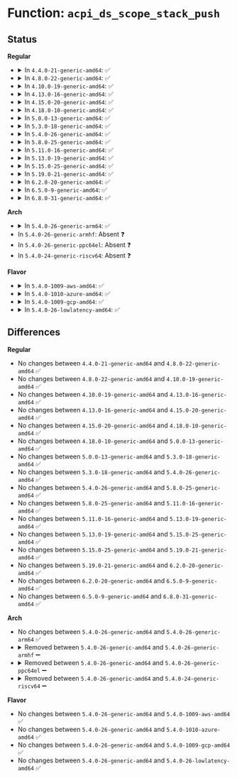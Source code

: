 # Function: <code>acpi_ds_scope_stack_push</code>

## Status
<b>Regular</b>
<ul>
<li>
<details>
<summary>In <code>4.4.0-21-generic-amd64</code>: ✅</summary>

```c
acpi_status acpi_ds_scope_stack_push(struct acpi_namespace_node * node, acpi_object_type type, struct acpi_walk_state * walk_state)
```

```json
{
  "name": "acpi_ds_scope_stack_push",
  "collision_type": "Unique Global",
  "inline_type": "No",
  "funcs": [
    {
      "addr": 18446744071583627052,
      "name": "acpi_ds_scope_stack_push",
      "external": true,
      "loc": "drivers/acpi/acpica/dswscope.c:100",
      "file": "drivers/acpi/acpica/dswscope.c",
      "inline": "seen, unknown",
      "caller_inline": [],
      "caller_func": [
        "drivers/acpi/acpica/dswexec.c:acpi_ds_exec_begin_op",
        "drivers/acpi/acpica/dswload.c:acpi_ds_load1_begin_op",
        "drivers/acpi/acpica/dswload2.c:acpi_ds_load2_begin_op",
        "drivers/acpi/acpica/dswload2.c:acpi_ds_load2_begin_op",
        "drivers/acpi/acpica/dswstate.c:acpi_ds_init_aml_walk",
        "drivers/acpi/acpica/dswstate.c:acpi_ds_init_aml_walk",
        "drivers/acpi/acpica/nsaccess.c:acpi_ns_lookup",
        "drivers/acpi/acpica/nsparse.c:acpi_ns_one_complete_parse"
      ]
    }
  ],
  "symbols": [
    {
      "addr": 18446744071583627052,
      "name": "acpi_ds_scope_stack_push",
      "section": ".text",
      "bind": "STB_GLOBAL",
      "size": 152
    }
  ]
}
```
</details>
</li>
<li>
<details>
<summary>In <code>4.8.0-22-generic-amd64</code>: ✅</summary>

```c
acpi_status acpi_ds_scope_stack_push(struct acpi_namespace_node * node, acpi_object_type type, struct acpi_walk_state * walk_state)
```

```json
{
  "name": "acpi_ds_scope_stack_push",
  "collision_type": "Unique Global",
  "inline_type": "No",
  "funcs": [
    {
      "addr": 18446744071583950125,
      "name": "acpi_ds_scope_stack_push",
      "external": true,
      "loc": "drivers/acpi/acpica/dswscope.c:101",
      "file": "drivers/acpi/acpica/dswscope.c",
      "inline": "seen, unknown",
      "caller_inline": [],
      "caller_func": [
        "drivers/acpi/acpica/dswexec.c:acpi_ds_exec_begin_op",
        "drivers/acpi/acpica/dswload.c:acpi_ds_load1_begin_op",
        "drivers/acpi/acpica/dswload2.c:acpi_ds_load2_begin_op",
        "drivers/acpi/acpica/dswload2.c:acpi_ds_load2_begin_op",
        "drivers/acpi/acpica/dswstate.c:acpi_ds_init_aml_walk",
        "drivers/acpi/acpica/dswstate.c:acpi_ds_init_aml_walk",
        "drivers/acpi/acpica/nsaccess.c:acpi_ns_lookup",
        "drivers/acpi/acpica/nsparse.c:acpi_ns_one_complete_parse"
      ]
    }
  ],
  "symbols": [
    {
      "addr": 18446744071583950125,
      "name": "acpi_ds_scope_stack_push",
      "section": ".text",
      "bind": "STB_GLOBAL",
      "size": 152
    }
  ]
}
```
</details>
</li>
<li>
<details>
<summary>In <code>4.10.0-19-generic-amd64</code>: ✅</summary>

```c
acpi_status acpi_ds_scope_stack_push(struct acpi_namespace_node * node, acpi_object_type type, struct acpi_walk_state * walk_state)
```

```json
{
  "name": "acpi_ds_scope_stack_push",
  "collision_type": "Unique Global",
  "inline_type": "No",
  "funcs": [
    {
      "addr": 18446744071584091637,
      "name": "acpi_ds_scope_stack_push",
      "external": true,
      "loc": "drivers/acpi/acpica/dswscope.c:101",
      "file": "drivers/acpi/acpica/dswscope.c",
      "inline": "seen, unknown",
      "caller_inline": [],
      "caller_func": [
        "drivers/acpi/acpica/dswexec.c:acpi_ds_exec_begin_op",
        "drivers/acpi/acpica/dswload.c:acpi_ds_load1_begin_op",
        "drivers/acpi/acpica/dswload2.c:acpi_ds_load2_begin_op",
        "drivers/acpi/acpica/dswload2.c:acpi_ds_load2_begin_op",
        "drivers/acpi/acpica/dswstate.c:acpi_ds_init_aml_walk",
        "drivers/acpi/acpica/dswstate.c:acpi_ds_init_aml_walk",
        "drivers/acpi/acpica/nsaccess.c:acpi_ns_lookup",
        "drivers/acpi/acpica/nsparse.c:acpi_ns_one_complete_parse",
        "drivers/acpi/acpica/psxface.c:acpi_ps_execute_table"
      ]
    }
  ],
  "symbols": [
    {
      "addr": 18446744071584091637,
      "name": "acpi_ds_scope_stack_push",
      "section": ".text",
      "bind": "STB_GLOBAL",
      "size": 152
    }
  ]
}
```
</details>
</li>
<li>
<details>
<summary>In <code>4.13.0-16-generic-amd64</code>: ✅</summary>

```c
acpi_status acpi_ds_scope_stack_push(struct acpi_namespace_node * node, acpi_object_type type, struct acpi_walk_state * walk_state)
```

```json
{
  "name": "acpi_ds_scope_stack_push",
  "collision_type": "Unique Global",
  "inline_type": "No",
  "funcs": [
    {
      "addr": 18446744071584158419,
      "name": "acpi_ds_scope_stack_push",
      "external": true,
      "loc": "drivers/acpi/acpica/dswscope.c:101",
      "file": "drivers/acpi/acpica/dswscope.c",
      "inline": "seen, unknown",
      "caller_inline": [],
      "caller_func": [
        "drivers/acpi/acpica/dswexec.c:acpi_ds_exec_begin_op",
        "drivers/acpi/acpica/dswload.c:acpi_ds_load1_begin_op",
        "drivers/acpi/acpica/dswload2.c:acpi_ds_load2_begin_op",
        "drivers/acpi/acpica/dswload2.c:acpi_ds_load2_begin_op",
        "drivers/acpi/acpica/dswstate.c:acpi_ds_init_aml_walk",
        "drivers/acpi/acpica/dswstate.c:acpi_ds_init_aml_walk",
        "drivers/acpi/acpica/nsaccess.c:acpi_ns_lookup",
        "drivers/acpi/acpica/nsparse.c:acpi_ns_one_complete_parse",
        "drivers/acpi/acpica/psxface.c:acpi_ps_execute_table"
      ]
    }
  ],
  "symbols": [
    {
      "addr": 18446744071584158419,
      "name": "acpi_ds_scope_stack_push",
      "section": ".text",
      "bind": "STB_GLOBAL",
      "size": 152
    }
  ]
}
```
</details>
</li>
<li>
<details>
<summary>In <code>4.15.0-20-generic-amd64</code>: ✅</summary>

```c
acpi_status acpi_ds_scope_stack_push(struct acpi_namespace_node * node, acpi_object_type type, struct acpi_walk_state * walk_state)
```

```json
{
  "name": "acpi_ds_scope_stack_push",
  "collision_type": "Unique Global",
  "inline_type": "No",
  "funcs": [
    {
      "addr": 18446744071584449795,
      "name": "acpi_ds_scope_stack_push",
      "external": true,
      "loc": "drivers/acpi/acpica/dswscope.c:101",
      "file": "drivers/acpi/acpica/dswscope.c",
      "inline": "seen, unknown",
      "caller_inline": [],
      "caller_func": [
        "drivers/acpi/acpica/dswexec.c:acpi_ds_exec_begin_op",
        "drivers/acpi/acpica/dswload.c:acpi_ds_load1_begin_op",
        "drivers/acpi/acpica/dswload2.c:acpi_ds_load2_begin_op",
        "drivers/acpi/acpica/dswload2.c:acpi_ds_load2_begin_op",
        "drivers/acpi/acpica/dswstate.c:acpi_ds_init_aml_walk",
        "drivers/acpi/acpica/dswstate.c:acpi_ds_init_aml_walk",
        "drivers/acpi/acpica/nsaccess.c:acpi_ns_lookup",
        "drivers/acpi/acpica/nsparse.c:acpi_ns_one_complete_parse",
        "drivers/acpi/acpica/psxface.c:acpi_ps_execute_table",
        "drivers/acpi/acpica/dbmethod.c:acpi_db_disassemble_method"
      ]
    }
  ],
  "symbols": [
    {
      "addr": 18446744071584449795,
      "name": "acpi_ds_scope_stack_push",
      "section": ".text",
      "bind": "STB_GLOBAL",
      "size": 642
    }
  ]
}
```
</details>
</li>
<li>
<details>
<summary>In <code>4.18.0-10-generic-amd64</code>: ✅</summary>

```c
acpi_status acpi_ds_scope_stack_push(struct acpi_namespace_node * node, acpi_object_type type, struct acpi_walk_state * walk_state)
```

```json
{
  "name": "acpi_ds_scope_stack_push",
  "collision_type": "Unique Global",
  "inline_type": "No",
  "funcs": [
    {
      "addr": 18446744071584673817,
      "name": "acpi_ds_scope_stack_push",
      "external": true,
      "loc": "drivers/acpi/acpica/dswscope.c:67",
      "file": "drivers/acpi/acpica/dswscope.c",
      "inline": "seen, unknown",
      "caller_inline": [],
      "caller_func": [
        "drivers/acpi/acpica/dswexec.c:acpi_ds_exec_begin_op",
        "drivers/acpi/acpica/dswload.c:acpi_ds_load1_begin_op",
        "drivers/acpi/acpica/dswload2.c:acpi_ds_load2_begin_op",
        "drivers/acpi/acpica/dswload2.c:acpi_ds_load2_begin_op",
        "drivers/acpi/acpica/dswstate.c:acpi_ds_init_aml_walk",
        "drivers/acpi/acpica/dswstate.c:acpi_ds_init_aml_walk",
        "drivers/acpi/acpica/nsaccess.c:acpi_ns_lookup",
        "drivers/acpi/acpica/nsparse.c:acpi_ns_one_complete_parse",
        "drivers/acpi/acpica/psxface.c:acpi_ps_execute_table",
        "drivers/acpi/acpica/dbmethod.c:acpi_db_disassemble_method"
      ]
    }
  ],
  "symbols": [
    {
      "addr": 18446744071584673817,
      "name": "acpi_ds_scope_stack_push",
      "section": ".text",
      "bind": "STB_GLOBAL",
      "size": 643
    }
  ]
}
```
</details>
</li>
<li>
<details>
<summary>In <code>5.0.0-13-generic-amd64</code>: ✅</summary>

```c
acpi_status acpi_ds_scope_stack_push(struct acpi_namespace_node * node, acpi_object_type type, struct acpi_walk_state * walk_state)
```

```json
{
  "name": "acpi_ds_scope_stack_push",
  "collision_type": "Unique Global",
  "inline_type": "No",
  "funcs": [
    {
      "addr": 18446744071584773787,
      "name": "acpi_ds_scope_stack_push",
      "external": true,
      "loc": "drivers/acpi/acpica/dswscope.c:67",
      "file": "drivers/acpi/acpica/dswscope.c",
      "inline": "seen, unknown",
      "caller_inline": [],
      "caller_func": [
        "drivers/acpi/acpica/dswexec.c:acpi_ds_exec_begin_op",
        "drivers/acpi/acpica/dswload.c:acpi_ds_load1_begin_op",
        "drivers/acpi/acpica/dswload2.c:acpi_ds_load2_begin_op",
        "drivers/acpi/acpica/dswload2.c:acpi_ds_load2_begin_op",
        "drivers/acpi/acpica/dswstate.c:acpi_ds_init_aml_walk",
        "drivers/acpi/acpica/dswstate.c:acpi_ds_init_aml_walk",
        "drivers/acpi/acpica/nsaccess.c:acpi_ns_lookup",
        "drivers/acpi/acpica/nsparse.c:acpi_ns_one_complete_parse",
        "drivers/acpi/acpica/psxface.c:acpi_ps_execute_table"
      ]
    }
  ],
  "symbols": [
    {
      "addr": 18446744071584773787,
      "name": "acpi_ds_scope_stack_push",
      "section": ".text",
      "bind": "STB_GLOBAL",
      "size": 643
    }
  ]
}
```
</details>
</li>
<li>
<details>
<summary>In <code>5.3.0-18-generic-amd64</code>: ✅</summary>

```c
acpi_status acpi_ds_scope_stack_push(struct acpi_namespace_node * node, acpi_object_type type, struct acpi_walk_state * walk_state)
```

```json
{
  "name": "acpi_ds_scope_stack_push",
  "collision_type": "Unique Global",
  "inline_type": "No",
  "funcs": [
    {
      "addr": 18446744071584976357,
      "name": "acpi_ds_scope_stack_push",
      "external": true,
      "loc": "drivers/acpi/acpica/dswscope.c:67",
      "file": "drivers/acpi/acpica/dswscope.c",
      "inline": "seen, unknown",
      "caller_inline": [],
      "caller_func": [
        "drivers/acpi/acpica/dswexec.c:acpi_ds_exec_begin_op",
        "drivers/acpi/acpica/dswload.c:acpi_ds_load1_begin_op",
        "drivers/acpi/acpica/dswload2.c:acpi_ds_load2_begin_op",
        "drivers/acpi/acpica/dswload2.c:acpi_ds_load2_begin_op",
        "drivers/acpi/acpica/dswstate.c:acpi_ds_init_aml_walk",
        "drivers/acpi/acpica/dswstate.c:acpi_ds_init_aml_walk",
        "drivers/acpi/acpica/nsaccess.c:acpi_ns_lookup",
        "drivers/acpi/acpica/nsparse.c:acpi_ns_one_complete_parse",
        "drivers/acpi/acpica/psxface.c:acpi_ps_execute_table"
      ]
    }
  ],
  "symbols": [
    {
      "addr": 18446744071584976357,
      "name": "acpi_ds_scope_stack_push",
      "section": ".text",
      "bind": "STB_GLOBAL",
      "size": 640
    }
  ]
}
```
</details>
</li>
<li>
<details>
<summary>In <code>5.4.0-26-generic-amd64</code>: ✅</summary>

```c
acpi_status acpi_ds_scope_stack_push(struct acpi_namespace_node * node, acpi_object_type type, struct acpi_walk_state * walk_state)
```

```json
{
  "name": "acpi_ds_scope_stack_push",
  "collision_type": "Unique Global",
  "inline_type": "No",
  "funcs": [
    {
      "addr": 18446744071585112221,
      "name": "acpi_ds_scope_stack_push",
      "external": true,
      "loc": "drivers/acpi/acpica/dswscope.c:67",
      "file": "drivers/acpi/acpica/dswscope.c",
      "inline": "seen, unknown",
      "caller_inline": [],
      "caller_func": [
        "drivers/acpi/acpica/dswexec.c:acpi_ds_exec_begin_op",
        "drivers/acpi/acpica/dswload.c:acpi_ds_load1_begin_op",
        "drivers/acpi/acpica/dswload2.c:acpi_ds_load2_begin_op",
        "drivers/acpi/acpica/dswload2.c:acpi_ds_load2_begin_op",
        "drivers/acpi/acpica/dswstate.c:acpi_ds_init_aml_walk",
        "drivers/acpi/acpica/dswstate.c:acpi_ds_init_aml_walk",
        "drivers/acpi/acpica/nsaccess.c:acpi_ns_lookup",
        "drivers/acpi/acpica/nsparse.c:acpi_ns_one_complete_parse",
        "drivers/acpi/acpica/psxface.c:acpi_ps_execute_table"
      ]
    }
  ],
  "symbols": [
    {
      "addr": 18446744071585112221,
      "name": "acpi_ds_scope_stack_push",
      "section": ".text",
      "bind": "STB_GLOBAL",
      "size": 640
    }
  ]
}
```
</details>
</li>
<li>
<details>
<summary>In <code>5.8.0-25-generic-amd64</code>: ✅</summary>

```c
acpi_status acpi_ds_scope_stack_push(struct acpi_namespace_node * node, acpi_object_type type, struct acpi_walk_state * walk_state)
```

```json
{
  "name": "acpi_ds_scope_stack_push",
  "collision_type": "Unique Global",
  "inline_type": "No",
  "funcs": [
    {
      "addr": 18446744071585817017,
      "name": "acpi_ds_scope_stack_push",
      "external": true,
      "loc": "drivers/acpi/acpica/dswscope.c:67",
      "file": "drivers/acpi/acpica/dswscope.c",
      "inline": "seen, unknown",
      "caller_inline": [],
      "caller_func": [
        "drivers/acpi/acpica/dswexec.c:acpi_ds_exec_begin_op",
        "drivers/acpi/acpica/dswload.c:acpi_ds_load1_begin_op",
        "drivers/acpi/acpica/dswload2.c:acpi_ds_load2_begin_op",
        "drivers/acpi/acpica/dswload2.c:acpi_ds_load2_begin_op",
        "drivers/acpi/acpica/dswstate.c:acpi_ds_init_aml_walk",
        "drivers/acpi/acpica/dswstate.c:acpi_ds_init_aml_walk",
        "drivers/acpi/acpica/nsaccess.c:acpi_ns_lookup",
        "drivers/acpi/acpica/nsparse.c:acpi_ns_one_complete_parse",
        "drivers/acpi/acpica/psxface.c:acpi_ps_execute_table"
      ]
    }
  ],
  "symbols": [
    {
      "addr": 18446744071585817017,
      "name": "acpi_ds_scope_stack_push",
      "section": ".text",
      "bind": "STB_GLOBAL",
      "size": 640
    }
  ]
}
```
</details>
</li>
<li>
<details>
<summary>In <code>5.11.0-16-generic-amd64</code>: ✅</summary>

```c
acpi_status acpi_ds_scope_stack_push(struct acpi_namespace_node * node, acpi_object_type type, struct acpi_walk_state * walk_state)
```

```json
{
  "name": "acpi_ds_scope_stack_push",
  "collision_type": "Unique Global",
  "inline_type": "No",
  "funcs": [
    {
      "addr": 18446744071585937839,
      "name": "acpi_ds_scope_stack_push",
      "external": true,
      "loc": "drivers/acpi/acpica/dswscope.c:67",
      "file": "drivers/acpi/acpica/dswscope.c",
      "inline": "seen, unknown",
      "caller_inline": [],
      "caller_func": [
        "drivers/acpi/acpica/dswexec.c:acpi_ds_exec_begin_op",
        "drivers/acpi/acpica/dswload.c:acpi_ds_load1_begin_op",
        "drivers/acpi/acpica/dswload2.c:acpi_ds_load2_begin_op",
        "drivers/acpi/acpica/dswload2.c:acpi_ds_load2_begin_op",
        "drivers/acpi/acpica/dswstate.c:acpi_ds_init_aml_walk",
        "drivers/acpi/acpica/dswstate.c:acpi_ds_init_aml_walk",
        "drivers/acpi/acpica/nsaccess.c:acpi_ns_lookup",
        "drivers/acpi/acpica/nsparse.c:acpi_ns_one_complete_parse",
        "drivers/acpi/acpica/psxface.c:acpi_ps_execute_table"
      ]
    }
  ],
  "symbols": [
    {
      "addr": 18446744071585937839,
      "name": "acpi_ds_scope_stack_push",
      "section": ".text",
      "bind": "STB_GLOBAL",
      "size": 640
    }
  ]
}
```
</details>
</li>
<li>
<details>
<summary>In <code>5.13.0-19-generic-amd64</code>: ✅</summary>

```c
acpi_status acpi_ds_scope_stack_push(struct acpi_namespace_node * node, acpi_object_type type, struct acpi_walk_state * walk_state)
```

```json
{
  "name": "acpi_ds_scope_stack_push",
  "collision_type": "Unique Global",
  "inline_type": "No",
  "funcs": [
    {
      "addr": 18446744071585815106,
      "name": "acpi_ds_scope_stack_push",
      "external": true,
      "loc": "drivers/acpi/acpica/dswscope.c:67",
      "file": "drivers/acpi/acpica/dswscope.c",
      "inline": "seen, unknown",
      "caller_inline": [],
      "caller_func": [
        "drivers/acpi/acpica/dswexec.c:acpi_ds_exec_begin_op",
        "drivers/acpi/acpica/dswload.c:acpi_ds_load1_begin_op",
        "drivers/acpi/acpica/dswload2.c:acpi_ds_load2_begin_op",
        "drivers/acpi/acpica/dswload2.c:acpi_ds_load2_begin_op",
        "drivers/acpi/acpica/dswstate.c:acpi_ds_init_aml_walk",
        "drivers/acpi/acpica/dswstate.c:acpi_ds_init_aml_walk",
        "drivers/acpi/acpica/nsaccess.c:acpi_ns_lookup",
        "drivers/acpi/acpica/nsparse.c:acpi_ns_one_complete_parse",
        "drivers/acpi/acpica/psxface.c:acpi_ps_execute_table"
      ]
    }
  ],
  "symbols": [
    {
      "addr": 18446744071585815106,
      "name": "acpi_ds_scope_stack_push",
      "section": ".text",
      "bind": "STB_GLOBAL",
      "size": 640
    }
  ]
}
```
</details>
</li>
<li>
<details>
<summary>In <code>5.15.0-25-generic-amd64</code>: ✅</summary>

```c
acpi_status acpi_ds_scope_stack_push(struct acpi_namespace_node * node, acpi_object_type type, struct acpi_walk_state * walk_state)
```

```json
{
  "name": "acpi_ds_scope_stack_push",
  "collision_type": "Unique Global",
  "inline_type": "No",
  "funcs": [
    {
      "addr": 18446744071586301055,
      "name": "acpi_ds_scope_stack_push",
      "external": true,
      "loc": "drivers/acpi/acpica/dswscope.c:67",
      "file": "drivers/acpi/acpica/dswscope.c",
      "inline": "seen, unknown",
      "caller_inline": [],
      "caller_func": [
        "drivers/acpi/acpica/dswexec.c:acpi_ds_exec_begin_op",
        "drivers/acpi/acpica/dswload.c:acpi_ds_load1_begin_op",
        "drivers/acpi/acpica/dswload2.c:acpi_ds_load2_begin_op",
        "drivers/acpi/acpica/dswload2.c:acpi_ds_load2_begin_op",
        "drivers/acpi/acpica/dswstate.c:acpi_ds_init_aml_walk",
        "drivers/acpi/acpica/dswstate.c:acpi_ds_init_aml_walk",
        "drivers/acpi/acpica/nsaccess.c:acpi_ns_lookup",
        "drivers/acpi/acpica/nsparse.c:acpi_ns_one_complete_parse",
        "drivers/acpi/acpica/psxface.c:acpi_ps_execute_table"
      ]
    }
  ],
  "symbols": [
    {
      "addr": 18446744071586301055,
      "name": "acpi_ds_scope_stack_push",
      "section": ".text",
      "bind": "STB_GLOBAL",
      "size": 640
    }
  ]
}
```
</details>
</li>
<li>
<details>
<summary>In <code>5.19.0-21-generic-amd64</code>: ✅</summary>

```c
acpi_status acpi_ds_scope_stack_push(struct acpi_namespace_node * node, acpi_object_type type, struct acpi_walk_state * walk_state)
```

```json
{
  "name": "acpi_ds_scope_stack_push",
  "collision_type": "Unique Global",
  "inline_type": "No",
  "funcs": [
    {
      "addr": 18446744071587546104,
      "name": "acpi_ds_scope_stack_push",
      "external": true,
      "loc": "drivers/acpi/acpica/dswscope.c:67",
      "file": "drivers/acpi/acpica/dswscope.c",
      "inline": "seen, unknown",
      "caller_inline": [],
      "caller_func": [
        "drivers/acpi/acpica/dswexec.c:acpi_ds_exec_begin_op",
        "drivers/acpi/acpica/dswload.c:acpi_ds_load1_begin_op",
        "drivers/acpi/acpica/dswload2.c:acpi_ds_load2_begin_op",
        "drivers/acpi/acpica/dswload2.c:acpi_ds_load2_begin_op",
        "drivers/acpi/acpica/dswstate.c:acpi_ds_init_aml_walk",
        "drivers/acpi/acpica/dswstate.c:acpi_ds_init_aml_walk",
        "drivers/acpi/acpica/nsaccess.c:acpi_ns_lookup",
        "drivers/acpi/acpica/nsparse.c:acpi_ns_one_complete_parse",
        "drivers/acpi/acpica/psxface.c:acpi_ps_execute_table"
      ]
    }
  ],
  "symbols": [
    {
      "addr": 18446744071587546104,
      "name": "acpi_ds_scope_stack_push",
      "section": ".text",
      "bind": "STB_GLOBAL",
      "size": 661
    }
  ]
}
```
</details>
</li>
<li>
<details>
<summary>In <code>6.2.0-20-generic-amd64</code>: ✅</summary>

```c
acpi_status acpi_ds_scope_stack_push(struct acpi_namespace_node * node, acpi_object_type type, struct acpi_walk_state * walk_state)
```

```json
{
  "name": "acpi_ds_scope_stack_push",
  "collision_type": "Unique Global",
  "inline_type": "No",
  "funcs": [
    {
      "addr": 18446744071588827392,
      "name": "acpi_ds_scope_stack_push",
      "external": true,
      "loc": "drivers/acpi/acpica/dswscope.c:67",
      "file": "drivers/acpi/acpica/dswscope.c",
      "inline": "seen, unknown",
      "caller_inline": [],
      "caller_func": [
        "drivers/acpi/acpica/dswexec.c:acpi_ds_exec_begin_op",
        "drivers/acpi/acpica/dswload.c:acpi_ds_load1_begin_op",
        "drivers/acpi/acpica/dswload2.c:acpi_ds_load2_begin_op",
        "drivers/acpi/acpica/dswload2.c:acpi_ds_load2_begin_op",
        "drivers/acpi/acpica/dswstate.c:acpi_ds_init_aml_walk",
        "drivers/acpi/acpica/dswstate.c:acpi_ds_init_aml_walk",
        "drivers/acpi/acpica/nsaccess.c:acpi_ns_lookup",
        "drivers/acpi/acpica/nsparse.c:acpi_ns_one_complete_parse",
        "drivers/acpi/acpica/psxface.c:acpi_ps_execute_table"
      ]
    }
  ],
  "symbols": [
    {
      "addr": 18446744071588827392,
      "name": "acpi_ds_scope_stack_push",
      "section": ".text",
      "bind": "STB_GLOBAL",
      "size": 723
    }
  ]
}
```
</details>
</li>
<li>
<details>
<summary>In <code>6.5.0-9-generic-amd64</code>: ✅</summary>

```c
acpi_status acpi_ds_scope_stack_push(struct acpi_namespace_node * node, acpi_object_type type, struct acpi_walk_state * walk_state)
```

```json
{
  "name": "acpi_ds_scope_stack_push",
  "collision_type": "Unique Global",
  "inline_type": "No",
  "funcs": [
    {
      "addr": 18446744071589116736,
      "name": "acpi_ds_scope_stack_push",
      "external": true,
      "loc": "drivers/acpi/acpica/dswscope.c:67",
      "file": "drivers/acpi/acpica/dswscope.c",
      "inline": "seen, unknown",
      "caller_inline": [],
      "caller_func": [
        "drivers/acpi/acpica/dswexec.c:acpi_ds_exec_begin_op",
        "drivers/acpi/acpica/dswload.c:acpi_ds_load1_begin_op",
        "drivers/acpi/acpica/dswload2.c:acpi_ds_load2_begin_op",
        "drivers/acpi/acpica/dswload2.c:acpi_ds_load2_begin_op",
        "drivers/acpi/acpica/dswstate.c:acpi_ds_init_aml_walk",
        "drivers/acpi/acpica/dswstate.c:acpi_ds_init_aml_walk",
        "drivers/acpi/acpica/nsaccess.c:acpi_ns_lookup",
        "drivers/acpi/acpica/nsparse.c:acpi_ns_one_complete_parse",
        "drivers/acpi/acpica/psxface.c:acpi_ps_execute_table"
      ]
    }
  ],
  "symbols": [
    {
      "addr": 18446744071589116736,
      "name": "acpi_ds_scope_stack_push",
      "section": ".text",
      "bind": "STB_GLOBAL",
      "size": 723
    }
  ]
}
```
</details>
</li>
<li>
<details>
<summary>In <code>6.8.0-31-generic-amd64</code>: ✅</summary>

```c
acpi_status acpi_ds_scope_stack_push(struct acpi_namespace_node * node, acpi_object_type type, struct acpi_walk_state * walk_state)
```

```json
{
  "name": "acpi_ds_scope_stack_push",
  "collision_type": "Unique Global",
  "inline_type": "No",
  "funcs": [
    {
      "addr": 18446744071589422480,
      "name": "acpi_ds_scope_stack_push",
      "external": true,
      "loc": "drivers/acpi/acpica/dswscope.c:67",
      "file": "drivers/acpi/acpica/dswscope.c",
      "inline": "seen, unknown",
      "caller_inline": [],
      "caller_func": [
        "drivers/acpi/acpica/dswexec.c:acpi_ds_exec_begin_op",
        "drivers/acpi/acpica/dswload.c:acpi_ds_load1_begin_op",
        "drivers/acpi/acpica/dswload2.c:acpi_ds_load2_begin_op",
        "drivers/acpi/acpica/dswload2.c:acpi_ds_load2_begin_op",
        "drivers/acpi/acpica/dswstate.c:acpi_ds_init_aml_walk",
        "drivers/acpi/acpica/dswstate.c:acpi_ds_init_aml_walk",
        "drivers/acpi/acpica/nsaccess.c:acpi_ns_lookup",
        "drivers/acpi/acpica/nsparse.c:acpi_ns_one_complete_parse",
        "drivers/acpi/acpica/psxface.c:acpi_ps_execute_table"
      ]
    }
  ],
  "symbols": [
    {
      "addr": 18446744071589422480,
      "name": "acpi_ds_scope_stack_push",
      "section": ".text",
      "bind": "STB_GLOBAL",
      "size": 723
    }
  ]
}
```
</details>
</li>
</ul>
<b>Arch</b>
<ul>
<li>
<details>
<summary>In <code>5.4.0-26-generic-arm64</code>: ✅</summary>

```c
acpi_status acpi_ds_scope_stack_push(struct acpi_namespace_node * node, acpi_object_type type, struct acpi_walk_state * walk_state)
```

```json
{
  "name": "acpi_ds_scope_stack_push",
  "collision_type": "Unique Global",
  "inline_type": "No",
  "funcs": [
    {
      "addr": 18446603336497501264,
      "name": "acpi_ds_scope_stack_push",
      "external": true,
      "loc": "drivers/acpi/acpica/dswscope.c:67",
      "file": "drivers/acpi/acpica/dswscope.c",
      "inline": "seen, unknown",
      "caller_inline": [],
      "caller_func": [
        "drivers/acpi/acpica/dswexec.c:acpi_ds_exec_begin_op",
        "drivers/acpi/acpica/dswload.c:acpi_ds_load1_begin_op",
        "drivers/acpi/acpica/dswload2.c:acpi_ds_load2_begin_op",
        "drivers/acpi/acpica/dswload2.c:acpi_ds_load2_begin_op",
        "drivers/acpi/acpica/dswstate.c:acpi_ds_init_aml_walk",
        "drivers/acpi/acpica/dswstate.c:acpi_ds_init_aml_walk",
        "drivers/acpi/acpica/nsaccess.c:acpi_ns_lookup",
        "drivers/acpi/acpica/nsparse.c:acpi_ns_one_complete_parse",
        "drivers/acpi/acpica/psxface.c:acpi_ps_execute_table"
      ]
    }
  ],
  "symbols": [
    {
      "addr": 18446603336497501264,
      "name": "acpi_ds_scope_stack_push",
      "section": ".text",
      "bind": "STB_GLOBAL",
      "size": 192
    }
  ]
}
```
</details>
</li>
<li>
In <code>5.4.0-26-generic-armhf</code>: Absent ❓
</li>
<li>
In <code>5.4.0-26-generic-ppc64el</code>: Absent ❓
</li>
<li>
In <code>5.4.0-24-generic-riscv64</code>: Absent ❓
</li>
</ul>
<b>Flavor</b>
<ul>
<li>
<details>
<summary>In <code>5.4.0-1009-aws-amd64</code>: ✅</summary>

```c
acpi_status acpi_ds_scope_stack_push(struct acpi_namespace_node * node, acpi_object_type type, struct acpi_walk_state * walk_state)
```

```json
{
  "name": "acpi_ds_scope_stack_push",
  "collision_type": "Unique Global",
  "inline_type": "No",
  "funcs": [
    {
      "addr": 18446744071585025513,
      "name": "acpi_ds_scope_stack_push",
      "external": true,
      "loc": "drivers/acpi/acpica/dswscope.c:67",
      "file": "drivers/acpi/acpica/dswscope.c",
      "inline": "seen, unknown",
      "caller_inline": [],
      "caller_func": [
        "drivers/acpi/acpica/dswexec.c:acpi_ds_exec_begin_op",
        "drivers/acpi/acpica/dswload.c:acpi_ds_load1_begin_op",
        "drivers/acpi/acpica/dswload2.c:acpi_ds_load2_begin_op",
        "drivers/acpi/acpica/dswload2.c:acpi_ds_load2_begin_op",
        "drivers/acpi/acpica/dswstate.c:acpi_ds_init_aml_walk",
        "drivers/acpi/acpica/dswstate.c:acpi_ds_init_aml_walk",
        "drivers/acpi/acpica/nsaccess.c:acpi_ns_lookup",
        "drivers/acpi/acpica/nsparse.c:acpi_ns_one_complete_parse",
        "drivers/acpi/acpica/psxface.c:acpi_ps_execute_table"
      ]
    }
  ],
  "symbols": [
    {
      "addr": 18446744071585025513,
      "name": "acpi_ds_scope_stack_push",
      "section": ".text",
      "bind": "STB_GLOBAL",
      "size": 152
    }
  ]
}
```
</details>
</li>
<li>
<details>
<summary>In <code>5.4.0-1010-azure-amd64</code>: ✅</summary>

```c
acpi_status acpi_ds_scope_stack_push(struct acpi_namespace_node * node, acpi_object_type type, struct acpi_walk_state * walk_state)
```

```json
{
  "name": "acpi_ds_scope_stack_push",
  "collision_type": "Unique Global",
  "inline_type": "No",
  "funcs": [
    {
      "addr": 18446744071584941141,
      "name": "acpi_ds_scope_stack_push",
      "external": true,
      "loc": "drivers/acpi/acpica/dswscope.c:67",
      "file": "drivers/acpi/acpica/dswscope.c",
      "inline": "seen, unknown",
      "caller_inline": [],
      "caller_func": [
        "drivers/acpi/acpica/dswexec.c:acpi_ds_exec_begin_op",
        "drivers/acpi/acpica/dswload.c:acpi_ds_load1_begin_op",
        "drivers/acpi/acpica/dswload2.c:acpi_ds_load2_begin_op",
        "drivers/acpi/acpica/dswload2.c:acpi_ds_load2_begin_op",
        "drivers/acpi/acpica/dswstate.c:acpi_ds_init_aml_walk",
        "drivers/acpi/acpica/dswstate.c:acpi_ds_init_aml_walk",
        "drivers/acpi/acpica/nsaccess.c:acpi_ns_lookup",
        "drivers/acpi/acpica/nsparse.c:acpi_ns_one_complete_parse",
        "drivers/acpi/acpica/psxface.c:acpi_ps_execute_table"
      ]
    }
  ],
  "symbols": [
    {
      "addr": 18446744071584941141,
      "name": "acpi_ds_scope_stack_push",
      "section": ".text",
      "bind": "STB_GLOBAL",
      "size": 152
    }
  ]
}
```
</details>
</li>
<li>
<details>
<summary>In <code>5.4.0-1009-gcp-amd64</code>: ✅</summary>

```c
acpi_status acpi_ds_scope_stack_push(struct acpi_namespace_node * node, acpi_object_type type, struct acpi_walk_state * walk_state)
```

```json
{
  "name": "acpi_ds_scope_stack_push",
  "collision_type": "Unique Global",
  "inline_type": "No",
  "funcs": [
    {
      "addr": 18446744071585063805,
      "name": "acpi_ds_scope_stack_push",
      "external": true,
      "loc": "drivers/acpi/acpica/dswscope.c:67",
      "file": "drivers/acpi/acpica/dswscope.c",
      "inline": "seen, unknown",
      "caller_inline": [],
      "caller_func": [
        "drivers/acpi/acpica/dswexec.c:acpi_ds_exec_begin_op",
        "drivers/acpi/acpica/dswload.c:acpi_ds_load1_begin_op",
        "drivers/acpi/acpica/dswload2.c:acpi_ds_load2_begin_op",
        "drivers/acpi/acpica/dswload2.c:acpi_ds_load2_begin_op",
        "drivers/acpi/acpica/dswstate.c:acpi_ds_init_aml_walk",
        "drivers/acpi/acpica/dswstate.c:acpi_ds_init_aml_walk",
        "drivers/acpi/acpica/nsaccess.c:acpi_ns_lookup",
        "drivers/acpi/acpica/nsparse.c:acpi_ns_one_complete_parse",
        "drivers/acpi/acpica/psxface.c:acpi_ps_execute_table"
      ]
    }
  ],
  "symbols": [
    {
      "addr": 18446744071585063805,
      "name": "acpi_ds_scope_stack_push",
      "section": ".text",
      "bind": "STB_GLOBAL",
      "size": 640
    }
  ]
}
```
</details>
</li>
<li>
<details>
<summary>In <code>5.4.0-26-lowlatency-amd64</code>: ✅</summary>

```c
acpi_status acpi_ds_scope_stack_push(struct acpi_namespace_node * node, acpi_object_type type, struct acpi_walk_state * walk_state)
```

```json
{
  "name": "acpi_ds_scope_stack_push",
  "collision_type": "Unique Global",
  "inline_type": "No",
  "funcs": [
    {
      "addr": 18446744071585169965,
      "name": "acpi_ds_scope_stack_push",
      "external": true,
      "loc": "drivers/acpi/acpica/dswscope.c:67",
      "file": "drivers/acpi/acpica/dswscope.c",
      "inline": "seen, unknown",
      "caller_inline": [],
      "caller_func": [
        "drivers/acpi/acpica/dswexec.c:acpi_ds_exec_begin_op",
        "drivers/acpi/acpica/dswload.c:acpi_ds_load1_begin_op",
        "drivers/acpi/acpica/dswload2.c:acpi_ds_load2_begin_op",
        "drivers/acpi/acpica/dswload2.c:acpi_ds_load2_begin_op",
        "drivers/acpi/acpica/dswstate.c:acpi_ds_init_aml_walk",
        "drivers/acpi/acpica/dswstate.c:acpi_ds_init_aml_walk",
        "drivers/acpi/acpica/nsaccess.c:acpi_ns_lookup",
        "drivers/acpi/acpica/nsparse.c:acpi_ns_one_complete_parse",
        "drivers/acpi/acpica/psxface.c:acpi_ps_execute_table"
      ]
    }
  ],
  "symbols": [
    {
      "addr": 18446744071585169965,
      "name": "acpi_ds_scope_stack_push",
      "section": ".text",
      "bind": "STB_GLOBAL",
      "size": 640
    }
  ]
}
```
</details>
</li>
</ul>

## Differences
<b>Regular</b>
<ul>
<li>
No changes between <code>4.4.0-21-generic-amd64</code> and <code>4.8.0-22-generic-amd64</code> ✅
</li>
<li>
No changes between <code>4.8.0-22-generic-amd64</code> and <code>4.10.0-19-generic-amd64</code> ✅
</li>
<li>
No changes between <code>4.10.0-19-generic-amd64</code> and <code>4.13.0-16-generic-amd64</code> ✅
</li>
<li>
No changes between <code>4.13.0-16-generic-amd64</code> and <code>4.15.0-20-generic-amd64</code> ✅
</li>
<li>
No changes between <code>4.15.0-20-generic-amd64</code> and <code>4.18.0-10-generic-amd64</code> ✅
</li>
<li>
No changes between <code>4.18.0-10-generic-amd64</code> and <code>5.0.0-13-generic-amd64</code> ✅
</li>
<li>
No changes between <code>5.0.0-13-generic-amd64</code> and <code>5.3.0-18-generic-amd64</code> ✅
</li>
<li>
No changes between <code>5.3.0-18-generic-amd64</code> and <code>5.4.0-26-generic-amd64</code> ✅
</li>
<li>
No changes between <code>5.4.0-26-generic-amd64</code> and <code>5.8.0-25-generic-amd64</code> ✅
</li>
<li>
No changes between <code>5.8.0-25-generic-amd64</code> and <code>5.11.0-16-generic-amd64</code> ✅
</li>
<li>
No changes between <code>5.11.0-16-generic-amd64</code> and <code>5.13.0-19-generic-amd64</code> ✅
</li>
<li>
No changes between <code>5.13.0-19-generic-amd64</code> and <code>5.15.0-25-generic-amd64</code> ✅
</li>
<li>
No changes between <code>5.15.0-25-generic-amd64</code> and <code>5.19.0-21-generic-amd64</code> ✅
</li>
<li>
No changes between <code>5.19.0-21-generic-amd64</code> and <code>6.2.0-20-generic-amd64</code> ✅
</li>
<li>
No changes between <code>6.2.0-20-generic-amd64</code> and <code>6.5.0-9-generic-amd64</code> ✅
</li>
<li>
No changes between <code>6.5.0-9-generic-amd64</code> and <code>6.8.0-31-generic-amd64</code> ✅
</li>
</ul>
<b>Arch</b>
<ul>
<li>
No changes between <code>5.4.0-26-generic-amd64</code> and <code>5.4.0-26-generic-arm64</code> ✅
</li>
<li>
<details>
<summary>Removed between <code>5.4.0-26-generic-amd64</code> and <code>5.4.0-26-generic-armhf</code> ➖</summary>

```c
acpi_status acpi_ds_scope_stack_push(struct acpi_namespace_node * node, acpi_object_type type, struct acpi_walk_state * walk_state)
```
</details>
</li>
<li>
<details>
<summary>Removed between <code>5.4.0-26-generic-amd64</code> and <code>5.4.0-26-generic-ppc64el</code> ➖</summary>

```c
acpi_status acpi_ds_scope_stack_push(struct acpi_namespace_node * node, acpi_object_type type, struct acpi_walk_state * walk_state)
```
</details>
</li>
<li>
<details>
<summary>Removed between <code>5.4.0-26-generic-amd64</code> and <code>5.4.0-24-generic-riscv64</code> ➖</summary>

```c
acpi_status acpi_ds_scope_stack_push(struct acpi_namespace_node * node, acpi_object_type type, struct acpi_walk_state * walk_state)
```
</details>
</li>
</ul>
<b>Flavor</b>
<ul>
<li>
No changes between <code>5.4.0-26-generic-amd64</code> and <code>5.4.0-1009-aws-amd64</code> ✅
</li>
<li>
No changes between <code>5.4.0-26-generic-amd64</code> and <code>5.4.0-1010-azure-amd64</code> ✅
</li>
<li>
No changes between <code>5.4.0-26-generic-amd64</code> and <code>5.4.0-1009-gcp-amd64</code> ✅
</li>
<li>
No changes between <code>5.4.0-26-generic-amd64</code> and <code>5.4.0-26-lowlatency-amd64</code> ✅
</li>
</ul>
